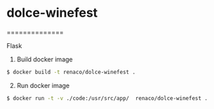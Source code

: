 # dolce-winefest
==============

Flask


1. Build docker image
```bash
$ docker build -t renaco/dolce-winefest .
```

2. Run docker image
```bash
$ docker run -t -v ./code:/usr/src/app/  renaco/dolce-winefest .
```
